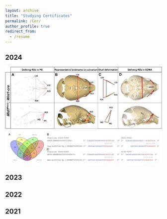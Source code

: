 ```yaml
---
layout: archive
title: "Studying Certificates"
permalink: /Cer/
author_profile: true
redirect_from:
  - /resume
---
```



<div class="rounded-border-box">
    <h2>2024</h2>
  <div class="image-container">
      <img src="/images/publications/paper2/paper2_main.jpg" alt="Image 1" >
      <img src="/images/publications/paper1/result1.png" alt="Image 2">
  </div>
</div>



<div class="image-container">
    <h2>2023</h2>

</div>


<div class="rounded-border-box">
    <h2>2022</h2>

</div>


<div class="rounded-border-box">
    <h2>2021</h2>

</div>

